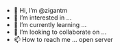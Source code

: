 - 👋 Hi, I’m @zigantm
- 👀 I’m interested in ...
- 🌱 I’m currently learning ...
- 💞️ I’m looking to collaborate on ...
- 📫 How to reach me ...  open server

<!---
zigantm/zigantm is a ✨ special ✨ repository because its `README.md` (this file) appears on your GitHub profile.
You can click the Preview link to take a look at your changes.
--->
